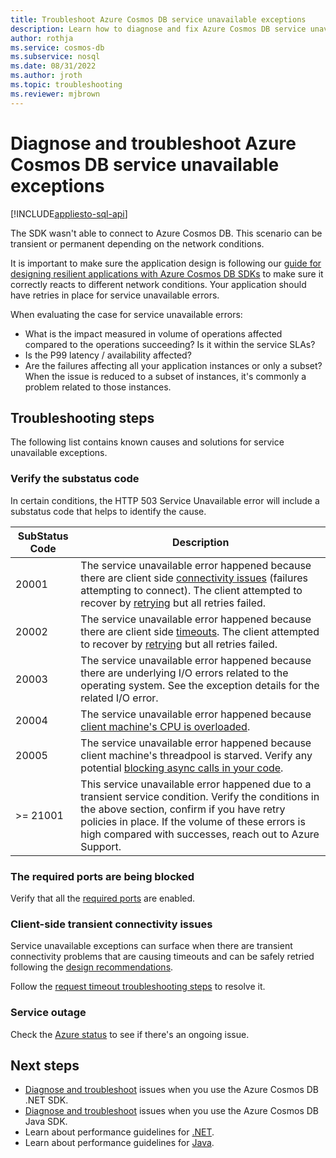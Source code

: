 ```yaml
---
title: Troubleshoot Azure Cosmos DB service unavailable exceptions
description: Learn how to diagnose and fix Azure Cosmos DB service unavailable exceptions.
author: rothja
ms.service: cosmos-db
ms.subservice: nosql
ms.date: 08/31/2022
ms.author: jroth
ms.topic: troubleshooting
ms.reviewer: mjbrown
---
```


# Diagnose and troubleshoot Azure Cosmos DB service unavailable exceptions
[!INCLUDE[appliesto-sql-api](../includes/appliesto-sql-api.md)]

The SDK wasn't able to connect to Azure Cosmos DB. This scenario can be transient or permanent depending on the network conditions.

It is important to make sure the application design is following our [guide for designing resilient applications with Azure Cosmos DB SDKs](conceptual-resilient-sdk-applications.md) to make sure it correctly reacts to different network conditions. Your application should have retries in place for service unavailable errors.

When evaluating the case for service unavailable errors:

* What is the impact measured in volume of operations affected compared to the operations succeeding? Is it within the service SLAs?
* Is the P99 latency / availability affected?
* Are the failures affecting all your application instances or only a subset? When the issue is reduced to a subset of instances, it's commonly a problem related to those instances.

## Troubleshooting steps

The following list contains known causes and solutions for service unavailable exceptions.

### Verify the substatus code

In certain conditions, the HTTP 503 Service Unavailable error will include a substatus code that helps to identify the cause.

| SubStatus Code | Description |
|----------|-------------|
| 20001 | The service unavailable error happened because there are client side [connectivity issues](#client-side-transient-connectivity-issues) (failures attempting to connect). The client attempted to recover by [retrying](conceptual-resilient-sdk-applications.md#timeouts-and-connectivity-related-failures-http-408503) but all retries failed. |
| 20002 | The service unavailable error happened because there are client side [timeouts](troubleshoot-dot-net-sdk-request-timeout.md#troubleshooting-steps). The client attempted to recover by [retrying](conceptual-resilient-sdk-applications.md#timeouts-and-connectivity-related-failures-http-408503) but all retries failed. |
| 20003 | The service unavailable error happened because there are underlying I/O errors related to the operating system. See the exception details for the related I/O error. |
| 20004 | The service unavailable error happened because [client machine's CPU is overloaded](troubleshoot-dot-net-sdk-request-timeout.md#high-cpu-utilization). |
| 20005 | The service unavailable error happened because client machine's threadpool is starved. Verify any potential [blocking async calls in your code](https://github.com/davidfowl/AspNetCoreDiagnosticScenarios/blob/master/AsyncGuidance.md#avoid-using-taskresult-and-taskwait). |
| >= 21001 | This service unavailable error happened due to a transient service condition. Verify the conditions in the above section, confirm if you have retry policies in place. If the volume of these errors is high compared with successes, reach out to Azure Support. |

### The required ports are being blocked

Verify that all the [required ports](sql-sdk-connection-modes.md#service-port-ranges) are enabled.

### Client-side transient connectivity issues

Service unavailable exceptions can surface when there are transient connectivity problems that are causing timeouts and can be safely retried following the [design recommendations](conceptual-resilient-sdk-applications.md#timeouts-and-connectivity-related-failures-http-408503).

Follow the [request timeout troubleshooting steps](troubleshoot-dot-net-sdk-request-timeout.md#troubleshooting-steps) to resolve it.

### Service outage

Check the [Azure status](https://azure.status.microsoft/status) to see if there's an ongoing issue.

## Next steps

* [Diagnose and troubleshoot](troubleshoot-dot-net-sdk.md) issues when you use the Azure Cosmos DB .NET SDK.
* [Diagnose and troubleshoot](troubleshoot-java-sdk-v4-sql.md) issues when you use the Azure Cosmos DB Java SDK.
* Learn about performance guidelines for [.NET](performance-tips-dotnet-sdk-v3-sql.md).
* Learn about performance guidelines for [Java](performance-tips-java-sdk-v4-sql.md).
